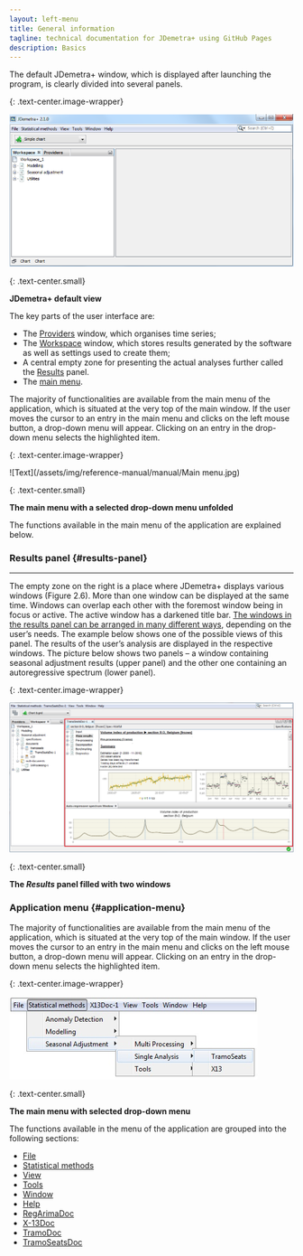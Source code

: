 ```yaml
---
layout: left-menu
title: General information
tagline: technical documentation for JDemetra+ using GitHub Pages
description: Basics
---
```

The default JDemetra+ window, which is displayed after launching the program, is clearly divided into several panels. 

{: .text-center.image-wrapper}

![Text](/assets/img/reference-manual/manual/A_Ref4.jpg)

{: .text-center.small}

**JDemetra+ default view**

The key parts of the user interface are: 
* The [Providers](data-providers.html) window, which organises time series; 
* The [Workspace](workspace.html) window, which stores results generated by the software as well as settings used to create them; 
* A central empty zone for presenting the actual analyses further called the [Results](#results-panel) panel.
* The [main menu](#application-menu).

The majority of functionalities are available from the main menu of the 
application, which is situated at the very top of the main window. If 
the user moves the cursor to an entry in the main menu and clicks on the 
left mouse button, a drop-down menu will appear. Clicking on an entry in 
the drop-down menu selects the highlighted item. 

{: .text-center.image-wrapper}

![Text](/assets/img/reference-manual/manual/Main menu.jpg)

{: .text-center.small}

**The main menu with a selected drop-down menu unfolded**

The functions available in the main menu of the application are explained below.
 
 
### Results panel {#results-panel}
-------------

The empty zone on the right is a place where JDemetra+ displays various
windows (Figure 2.6). More than one window can be displayed at the same
time. Windows can overlap each other with the foremost window being in
focus or active. The active window has a darkened title bar. [The windows
in the results panel can be arranged in many different ways](../reference-manual/window.html), depending
on the user’s needs. The example below shows one of the
possible views of this panel. The results of the user’s analysis are
displayed in the respective windows. The picture below shows two panels
– a window containing seasonal adjustment results (upper panel) and the
other one containing an autoregressive spectrum (lower panel).

{: .text-center.image-wrapper}

![Text](/assets/img/reference-manual/manual/A_Ref9.jpg)

{: .text-center.small}
 
**The *Results* panel filled with two windows**

### Application menu {#application-menu}

The majority of functionalities are available from the main menu of the
application, which is situated at the very top of the main window. If
the user moves the cursor to an entry in the main menu and clicks on the
left mouse button, a drop-down menu will appear. Clicking on an entry in
the drop-down menu selects the highlighted item.

{: .text-center.image-wrapper}

![Text](/assets/img/reference-manual/manual/A_Ref10.jpg)

{: .text-center.small}
 
**The main menu with selected drop-down menu**

The functions available in the menu of the application are grouped into the following sections:
* [File](file.html)
* [Statistical methods](statistical-methods.html)
* [View](view.html)
* [Tools](tools.html)
* [Window](window.html)
* [Help](help.html)
* [RegArimaDoc](regarimadoc.html)
* [X-13Doc](x-13doc.html)
* [TramoDoc](tramodoc.html)
* [TramoSeatsDoc](tramoseatsdoc.html)

